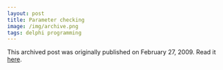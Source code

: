 ```yaml
---
layout: post
title: Parameter checking
image: /img/archive.png
tags: delphi programming
---
```

This archived post was originally published on February 27, 2009. Read it [here](/alex.ciobanu.org/index198a.html).
